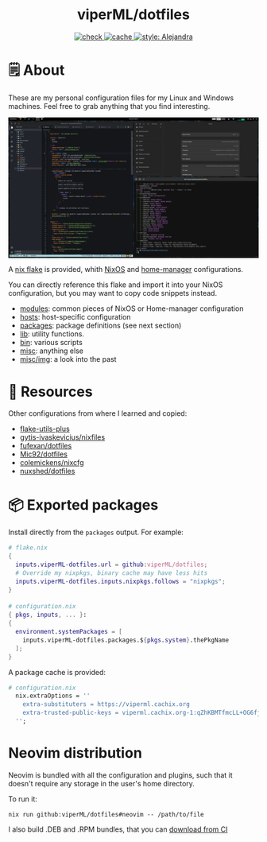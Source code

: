 <h1 align="center">viperML/dotfiles</h1>


<p align="center">
  <a href="https://github.com/viperML/dotfiles/actions/workflows/flake-check.yaml">
  <img alt="check" src="https://img.shields.io/github/workflow/status/viperML/dotfiles/Flake%20check?label=flake%20check">
  </a>
  <a href="https://github.com/viperML/dotfiles/actions/workflows/flake-cache.yaml">
  <img alt="cache" src="https://img.shields.io/github/workflow/status/viperML/dotfiles/Flake%20cache?label=flake%20cache">
  </a>
  <a href="https://github.com/kamadorueda/alejandra">
  <img alt="style: Alejandra" src="https://img.shields.io/badge/code%20style-Alejandra-green.svg">
  </a>
</p>

# 🗒 About

These are my personal configuration files for my Linux and Windows machines. Feel free to grab anything that you find interesting.

<div align="center">
  <div style="display: flex; align-items: flex-start;">
    <img alt="Desktop screenshot" src="./misc/img/20220222.png" width="100%"/>
  </div>
</div>


A [nix flake](https://nixos.wiki/wiki/Flakes) is provided, whith [NixOS](https://nixos.wiki/wiki/NixOS) and [home-manager](https://github.com/nix-community/home-manager) configurations.

You can directly reference this flake and import it into your NixOS configuration, but you may want to copy code snippets instead.

- [modules](modules): common pieces of NixOS or Home-manager configuration
- [hosts](hosts): host-specific configuration
- [packages](packages): package definitions (see next section)
- [lib](lib): utility functions.
- [bin](bin): various scripts
- [misc](misc): anything else
- [misc/img](misc/img): a look into the past


# 💾 Resources

Other configurations from where I learned and copied:

- [flake-utils-plus](https://github.com/gytis-ivaskevicius/flake-utils-plus)
- [gytis-ivaskevicius/nixfiles](https://github.com/gytis-ivaskevicius/nixfiles)
- [fufexan/dotfiles](https://github.com/fufexan/dotfiles)
- [Mic92/dotfiles](https://github.com/Mic92/dotfiles)
- [colemickens/nixcfg](https://github.com/colemickens/nixcfg)
- [nuxshed/dotfiles](https://github.com/nuxshed)


# 📦 Exported packages

Install directly from the `packages` output. For example:

```nix
# flake.nix
{
  inputs.viperML-dotfiles.url = github:viperML/dotfiles;
  # Override my nixpkgs, binary cache may have less hits
  inputs.viperML-dotfiles.inputs.nixpkgs.follows = "nixpkgs";
}

# configuration.nix
{ pkgs, inputs, ... }:
{
  environment.systemPackages = [
    inputs.viperML-dotfiles.packages.${pkgs.system}.thePkgName
  ];
}
```

A package cache is provided:

```nix
# configuration.nix
  nix.extraOptions = ''
    extra-substituters = https://viperml.cachix.org
    extra-trusted-public-keys = viperml.cachix.org-1:qZhKBMTfmcLL+OG6fj/hzsMEedgKvZVFRRAhq7j8Vh8=
  '';
```

# Neovim distribution

Neovim is bundled with all the configuration and plugins, such that it doesn't require any storage in the user's home directory.

To run it:

```console
nix run github:viperML/dotfiles#neovim -- /path/to/file
```

I also build .DEB and .RPM bundles, that you can [download from CI](https://github.com/viperML/dotfiles/actions/workflows/g-neovim-release.yaml)
